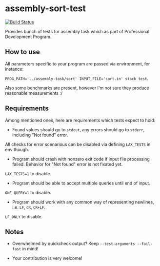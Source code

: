 # assembly-sort-test

[![Build Status](https://travis-ci.org/Martoon-00/assembly-sort-test.svg?branch=master)](https://travis-ci.org/Martoon-00/assembly-sort-test)

Provides bunch of tests for assembly task which as part of Professional Development Program.

## How to use

All parameters specific to your program are passed via environment, for instance:

`PROG_PATH='../assembly-task/sort' INPUT_FILE='sort.in' stack test`.

Also some benchmarks are present, however I'm not sure they produce reasonable measurements :/

## Requirements

Among mentioned ones, here are requirements which tests expect to hold:

* Found values should go to `stdout`, any errors should go to `stderr`, including "Not found" error.

All checks for error scenarious can be disabled via defining `LAX_TESTS` in env though.

* Program should crash with nonzero exit code if input file processing failed.
Behavior for "Not found" error is not fixated yet.

`LAX_TESTS=1` to disable.

* Program should be able to accept multiple queries until end of input.

`ONE_QUERY=1` to disable.

* Program should work with any common way of representing newlines, i.e. `LF`, `CR`, `CR+LF`.

`LF_ONLY` to disable.

## Notes

* Overwhelmed by quickcheck output? Keep `--test-arguments --fail-fast` in mind!

* Your contribution is very welcome!
